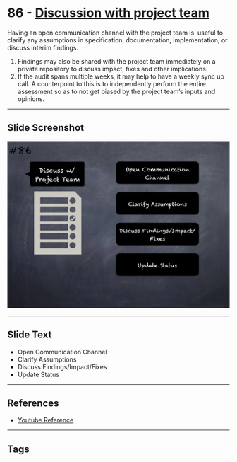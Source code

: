 
# 86 - [Discussion with project team](./Discussion%20with%20project%20team.md)

Having an open communication channel with the project team is  useful to clarify any assumptions in specification, documentation, implementation, or discuss interim findings.

1. Findings may also be shared with the project team immediately on a private repository to discuss impact, fixes and other implications.
2. If the audit spans multiple weeks, it may help to have a weekly sync up call. A counterpoint to this is to independently perform the entire assessment so as to not get biased by the project team’s inputs and opinions.
___
## Slide Screenshot
![086.jpg](../../images/6.%20Audit%20Techniques%20and%20Tools%20101/086.jpg)
___
## Slide Text
- Open Communication Channel
- Clarify Assumptions
- Discuss Findings/Impact/Fixes
- Update Status
___
## References
- [Youtube Reference](https://youtu.be/dgITqd3mkDk?t=547)
___
## Tags
